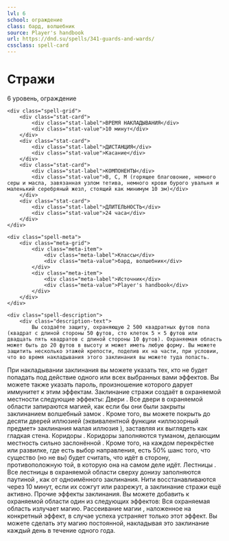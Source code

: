 ```yaml
---
lvl: 6
school: ограждение
class: бард, волшебник
source: Player's handbook
url: https://dnd.su/spells/341-guards-and-wards/
cssclass: spell-card
---
```


<div class="spell-container">
    <div class="spell-header">
        <h1 class="spell-name">Стражи</h1>
        <div class="spell-level">6 уровень, ограждение</div>
    </div>
    
    <div class="spell-grid">
        <div class="stat-card">
            <div class="stat-label">ВРЕМЯ НАКЛАДЫВАНИЯ</div>
            <div class="stat-value">10 минут</div>
        </div>
        <div class="stat-card">
            <div class="stat-label">ДИСТАНЦИЯ</div>
            <div class="stat-value">Касание</div>
        </div>
        <div class="stat-card">
            <div class="stat-label">КОМПОНЕНТЫ</div>
            <div class="stat-value">В, С, М (горящее благовоние, немного серы и масла, завязанная узлом тетива, немного крови бурого увальня и маленький серебряный жезл, стоящий как минимум 10 зм)</div>
        </div>
        <div class="stat-card">
            <div class="stat-label">ДЛИТЕЛЬНОСТЬ</div>
            <div class="stat-value">24 часа</div>
        </div>
    </div>
    
    <div class="spell-meta">
        <div class="meta-grid">
            <div class="meta-item">
                <div class="meta-label">Классы</div>
                <div class="meta-value">бард, волшебник</div>
            </div>
            <div class="meta-item">
                <div class="meta-label">Источник</div>
                <div class="meta-value">Player's handbook</div>
            </div>
        </div>
    </div>
    
    <div class="spell-description">
        <div class="description-text">
            Вы создаёте защиту, охраняющую 2 500 квадратных футов пола (квадрат с длиной стороны 50 футов, сто клеток 5 × 5 футов или двадцать пять квадратов с длиной стороны 10 футов). Охраняемая область может быть до 20 футов в высоту и может иметь любую форму. Вы можете защитить несколько этажей крепости, поделив их на части, при условии, что во время накладывания этого заклинания вы можете туда попасть.
При накладывании заклинания вы можете указать тех, кто не будет попадать под действие одного или всех выбранных вами эффектов. Вы можете также указать пароль, произношение которого дарует иммунитет к этим эффектам.
Заклинание стражи создаёт в охраняемой местности следующие эффекты:
Двери . Все двери в охраняемой области запираются магией, как если бы они были закрыты заклинанием волшебный замок . Кроме того, вы можете покрыть до десяти дверей иллюзией (эквивалентной функции «иллюзорный предмет» заклинания малая иллюзия ), заставляя их выглядеть как гладкая стена.
Коридоры . Коридоры заполняются туманом, делающим местность сильно заслонённой . Кроме того, на каждом перекрёстке или развилке, где есть выбор направления, есть 50% шанс того, что существо (но не вы) будет считать, что идёт в сторону, противоположную той, в которую она на самом деле идёт.
Лестницы . Все лестницы в охраняемой области сверху донизу заполняются паутиной , как от одноимённого заклинания. Нити восстанавливаются через 10 минут, если их сожгут или разрежут, а заклинание стражи ещё активно.
Прочие эффекты заклинания. Вы можете добавить к охраняемой области один из следующих эффектов:
Вся охраняемая область излучает магию. Рассеивание магии , наложенное на конкретный эффект, в случае успеха устраняет только этот эффект.
Вы можете сделать эту магию постоянной, накладывая это заклинание каждый день в течение одного года.
        </div>
    </div>
</div>